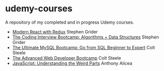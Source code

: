 # udemy-courses
A repository of my completed and in progress Udemy courses.

  * [Modern React with Redux](https://www.udemy.com/react-redux/learn/v4/overview) Stephen Grider
  * [The Coding Interview Bootcamp: Algorithms + Data Structures](https://www.udemy.com/coding-interview-bootcamp-algorithms-and-data-structure/learn/v4/overview) Stephen Grider
  * [The Ultimate MySQL Bootcamp: Go from SQL Beginner to Expert](https://www.udemy.com/the-ultimate-mysql-bootcamp-go-from-sql-beginner-to-expert/learn/v4/overview) Colt Steele
  * [The Advanced Web Developer Bootcamp](https://www.udemy.com/the-advanced-web-developer-bootcamp/learn/v4/overview) Colt Steele
  * [JavaScript: Understanding the Weird Parts](https://www.udemy.com/understand-javascript/learn/v4/overview) Anthony Alicea
